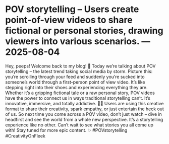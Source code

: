 # POV storytelling – Users create point-of-view videos to share fictional or personal stories, drawing viewers into various scenarios. — 2025-08-04

Hey, peeps! Welcome back to my blog! 🌟 Today we’re talking about POV storytelling – the latest trend taking social media by storm. Picture this: you’re scrolling through your feed and suddenly you’re sucked into someone’s world through a first-person point of view video. It’s like stepping right into their shoes and experiencing everything they are. Whether it’s a gripping fictional tale or a raw personal story, POV videos have the power to connect us in ways traditional storytelling can’t. It’s innovative, immersive, and totally addictive. 🎥💥 Users are using this creative format to share their creativity, spark empathy, or just entertain the heck out of us. So next time you come across a POV video, don’t just watch – dive in headfirst and see the world from a whole new perspective. It’s a storytelling experience like no other. Can’t wait to see what stories you all come up with! Stay tuned for more epic content. ✨ #POVstorytelling #CreativityOnFleek